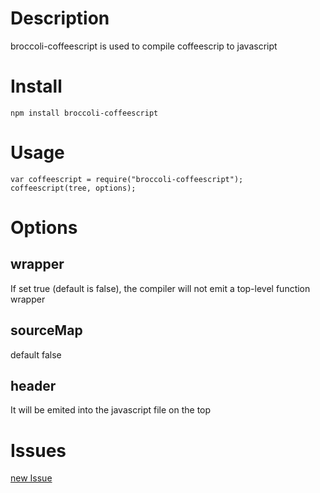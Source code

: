 # Description   

>  
broccoli-coffeescript is used to compile coffeescrip to javascript    
    
# Install   
```
npm install broccoli-coffeescript  
```   
# Usage   
```
var coffeescript = require("broccoli-coffeescript");    
coffeescript(tree, options);    
```  
# Options  
## wrapper  
  If set true (default is false), the compiler will not emit a top-level function wrapper     
## sourceMap   
  default false   
## header    
  It will be emited into the javascript file on the top   

# Issues  
[new Issue](https://github.com/baixuexiyang/broccoli-coffeescript/issues/new)     

